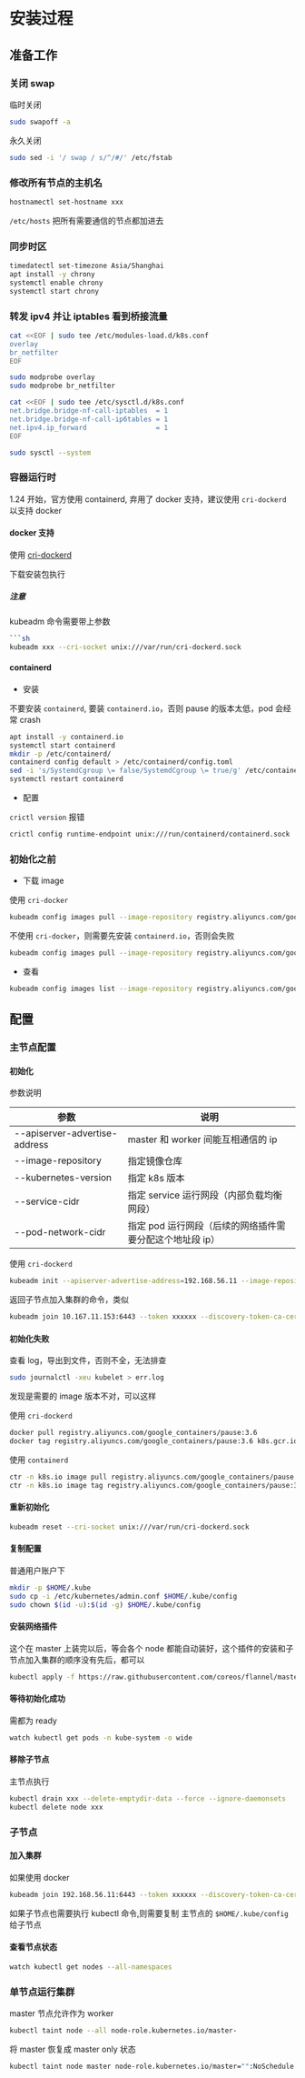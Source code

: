 # 安装过程

## 准备工作

### 关闭 swap

临时关闭

```bash
sudo swapoff -a
```

永久关闭

```bash
sudo sed -i '/ swap / s/^/#/' /etc/fstab
```

### 修改所有节点的主机名

```sh
hostnamectl set-hostname xxx
```

`/etc/hosts` 把所有需要通信的节点都加进去

### 同步时区

```sh
timedatectl set-timezone Asia/Shanghai
apt install -y chrony
systemctl enable chrony
systemctl start chrony
```

### 转发 ipv4 并让 iptables 看到桥接流量

```sh
cat <<EOF | sudo tee /etc/modules-load.d/k8s.conf
overlay
br_netfilter
EOF

sudo modprobe overlay
sudo modprobe br_netfilter

cat <<EOF | sudo tee /etc/sysctl.d/k8s.conf
net.bridge.bridge-nf-call-iptables  = 1
net.bridge.bridge-nf-call-ip6tables = 1
net.ipv4.ip_forward                 = 1
EOF

sudo sysctl --system
```

### 容器运行时

1.24 开始，官方使用 containerd, 弃用了 docker 支持，建议使用 `cri-dockerd` 以支持 docker

#### docker 支持

使用 [cri-dockerd](https://github.com/Mirantis/cri-dockerd)

下载安装包执行

##### 注意

kubeadm 命令需要带上参数

````sh
```sh
kubeadm xxx --cri-socket unix:///var/run/cri-dockerd.sock
````

#### containerd

- 安装

不要安装 `containerd`, 要装 `containerd.io`，否则 pause 的版本太低，pod 会经常 crash

```sh
apt install -y containerd.io
systemctl start containerd
mkdir -p /etc/containerd/
containerd config default > /etc/containerd/config.toml
sed -i 's/SystemdCgroup \= false/SystemdCgroup \= true/g' /etc/containerd/config.toml
systemctl restart containerd
```

- 配置

`crictl version` 报错

```sh
crictl config runtime-endpoint unix:///run/containerd/containerd.sock
```

### 初始化之前

- 下载 image

使用 `cri-docker`

```sh
kubeadm config images pull --image-repository registry.aliyuncs.com/google_containers --kubernetes-version v1.24.3 --cri-socket unix:///var/run/cri-dockerd.sock
```

不使用 `cri-docker`，则需要先安装 `containerd.io`，否则会失败

```sh
kubeadm config images pull --image-repository registry.aliyuncs.com/google_containers --kubernetes-version v1.24.3
```

- 查看

```sh
kubeadm config images list --image-repository registry.aliyuncs.com/google_containers --kubernetes-version v1.24.3
```

## 配置

### 主节点配置

#### 初始化

参数说明

| 参数                          | 说明                                                     |
| ----------------------------- | -------------------------------------------------------- |
| --apiserver-advertise-address | master 和 worker 间能互相通信的 ip                       |
| --image-repository            | 指定镜像仓库                                             |
| --kubernetes-version          | 指定 k8s 版本                                            |
| --service-cidr                | 指定 service 运行网段（内部负载均衡网段）                |
| --pod-network-cidr            | 指定 pod 运行网段（后续的网络插件需要分配这个地址段 ip） |

使用 `cri-dockerd`

```sh
kubeadm init --apiserver-advertise-address=192.168.56.11 --image-repository registry.aliyuncs.com/google_containers --service-cidr=10.96.0.0/16 --pod-network-cidr=10.244.0.0/16 --ignore-preflight-errors=all --kubernetes-version v1.24.3 --cri-socket unix:///var/run/cri-dockerd.sock
```

返回子节点加入集群的命令，类似

```bash
kubeadm join 10.167.11.153:6443 --token xxxxxx --discovery-token-ca-cert-hash sha256:yyyyy
```

#### 初始化失败

查看 log，导出到文件，否则不全，无法排查

```sh
sudo journalctl -xeu kubelet > err.log
```

发现是需要的 image 版本不对，可以这样

使用 `cri-dockerd`

```sh
docker pull registry.aliyuncs.com/google_containers/pause:3.6
docker tag registry.aliyuncs.com/google_containers/pause:3.6 k8s.gcr.io/pause:3.6
```

使用 `containerd`

```sh
ctr -n k8s.io image pull registry.aliyuncs.com/google_containers/pause:3.6
ctr -n k8s.io image tag registry.aliyuncs.com/google_containers/pause:3.6 k8s.gcr.io/pause:3.6
```

#### 重新初始化

```sh
kubeadm reset --cri-socket unix:///var/run/cri-dockerd.sock
```

#### 复制配置

普通用户账户下

```bash
mkdir -p $HOME/.kube
sudo cp -i /etc/kubernetes/admin.conf $HOME/.kube/config
sudo chown $(id -u):$(id -g) $HOME/.kube/config
```

#### 安装网络插件

这个在 master 上装完以后，等会各个 node 都能自动装好，这个插件的安装和子节点加入集群的顺序没有先后，都可以

```bash
kubectl apply -f https://raw.githubusercontent.com/coreos/flannel/master/Documentation/kube-flannel.yml
```

#### 等待初始化成功

需都为 ready

```bash
watch kubectl get pods -n kube-system -o wide
```

#### 移除子节点

主节点执行

```bash
kubectl drain xxx --delete-emptydir-data --force --ignore-daemonsets
kubectl delete node xxx
```

### 子节点

#### 加入集群

如果使用 docker

```bash
kubeadm join 192.168.56.11:6443 --token xxxxxx --discovery-token-ca-cert-hash sha256:yyyyy --cri-socket unix:///var/run/cri-dockerd.sock
```

如果子节点也需要执行 kubectl 命令,则需要复制 主节点的 `$HOME/.kube/config` 给子节点

#### 查看节点状态

```bash
watch kubectl get nodes --all-namespaces
```

### 单节点运行集群

master 节点允许作为 worker

```bash
kubectl taint node --all node-role.kubernetes.io/master-
```

将 master 恢复成 master only 状态

```bash
kubectl taint node master node-role.kubernetes.io/master="":NoSchedule
```
